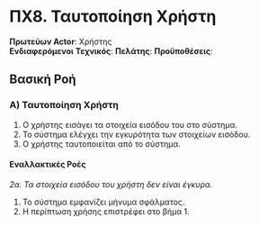 # ΠΧ8. Ταυτοποίηση Χρήστη

**Πρωτεύων Actor**: Χρήστης  
**Ενδιαφερόμενοι**
**Τεχνικός**:
**Πελάτης**:
**Προϋποθέσεις**: 

## Βασική Ροή

### Α) Ταυτοποίηση Χρήστη
1. O χρήστης εισάγει τα στοιχεία εισόδου του στο σύστημα.
2. Το σύστημα ελέγχει την εγκυρότητα των στοιχείων εισόδου.
3. Ο χρήστης ταυτοποιείται από το σύστημα.

#### Εναλλακτικές Ροές

*2α. Τα στοιχεία εισόδου του χρήστη δεν είναι έγκυρα.*
1. Το σύστημα εμφανίζει μήνυμα σφάλματος.
2. Η περίπτωση χρήσης επιστρέφει στο βήμα 1.